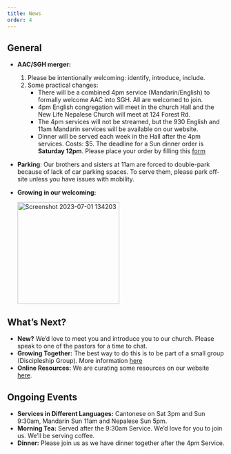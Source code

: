 ```yaml
---
title: News
order: 4
---
```


## General

- **AAC/SGH merger:**
    1. Please be intentionally welcoming: identify, introduce, include. 
    2. Some practical changes: 
        - There will be a combined 4pm service (Mandarin/English) to formally welcome AAC into SGH. All are welcomed to join.
        - 4pm English congregation will meet in the church Hall and the New Life Nepalese Church will meet at 124 Forest Rd.
        - The 4pm services will not be streamed, but the 930 English and 11am Mandarin services will be available on our website.
        - Dinner will be served each week in the Hall after the 4pm services. Costs: $5. The deadline for a Sun dinner order is **Saturday 12pm**. Please place your order by filling this [form](https://tinyurl.com/sundinners)

- **Parking**: Our brothers and sisters at 11am are forced to double-park because of lack of car parking spaces. To serve them, please park off-site unless you have issues with mobility.  

- **Growing in our welcoming:**

  <img width="236" alt="Screenshot 2023-07-01 134203" src="https://github.com/stgeorgeshurstville/bulletin/assets/119166299/b540ac1c-0ba4-481e-90a5-5464939f7e4c">


## What’s Next?
- **New?** We’d love to meet you and introduce you to our church. Please speak to one of the pastors for a time to chat. 
- **Growing Together:** The best way to do this is to be part of a small group (Discipleship Group). More information [here](https://stgeorgeshurstville.org.au/discipleship-groups)
- **Online Resources:** We are curating some resources on our website [here](https://stgeorgeshurstville.org.au/lets-talk-about-christianity).  

## Ongoing Events
- **Services in Different Languages:** Cantonese on Sat 3pm and Sun 9:30am, Mandarin Sun 11am and Nepalese Sun 5pm. 
- **Morning Tea:**  Served after the 9:30am Service. We’d love for you to join us. We’ll be serving coffee.
- **Dinner:** Please join us as we have dinner together after the 4pm Service.  

